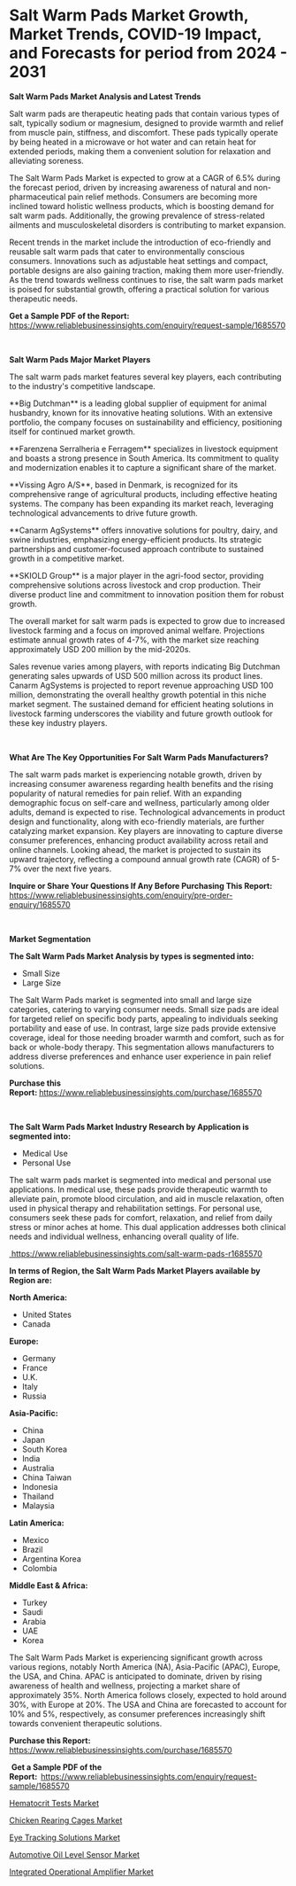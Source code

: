 <p><h1>Salt Warm Pads Market Growth, Market Trends, COVID-19 Impact, and Forecasts for period from 2024 - 2031</h1></p><p><strong>Salt Warm Pads Market Analysis and Latest Trends</strong></p>
<p><p>Salt warm pads are therapeutic heating pads that contain various types of salt, typically sodium or magnesium, designed to provide warmth and relief from muscle pain, stiffness, and discomfort. These pads typically operate by being heated in a microwave or hot water and can retain heat for extended periods, making them a convenient solution for relaxation and alleviating soreness.</p><p>The Salt Warm Pads Market is expected to grow at a CAGR of 6.5% during the forecast period, driven by increasing awareness of natural and non-pharmaceutical pain relief methods. Consumers are becoming more inclined toward holistic wellness products, which is boosting demand for salt warm pads. Additionally, the growing prevalence of stress-related ailments and musculoskeletal disorders is contributing to market expansion.</p><p>Recent trends in the market include the introduction of eco-friendly and reusable salt warm pads that cater to environmentally conscious consumers. Innovations such as adjustable heat settings and compact, portable designs are also gaining traction, making them more user-friendly. As the trend towards wellness continues to rise, the salt warm pads market is poised for substantial growth, offering a practical solution for various therapeutic needs.</p></p>
<p><strong>Get a Sample PDF of the Report:&nbsp;</strong> <a href="https://www.reliablebusinessinsights.com/enquiry/request-sample/1685570?utm_campaign=1113&utm_medium=2&utm_source=Github&utm_content=ia&utm_term=06102024&utm_id=salt-warm-pads">https://www.reliablebusinessinsights.com/enquiry/request-sample/1685570</a></p>
<p>&nbsp;</p>
<p><strong>Salt Warm Pads Major Market Players</strong></p>
<p><p>The salt warm pads market features several key players, each contributing to the industry's competitive landscape. </p><p>**Big Dutchman** is a leading global supplier of equipment for animal husbandry, known for its innovative heating solutions. With an extensive portfolio, the company focuses on sustainability and efficiency, positioning itself for continued market growth.</p><p>**Farenzena Serralheria e Ferragem** specializes in livestock equipment and boasts a strong presence in South America. Its commitment to quality and modernization enables it to capture a significant share of the market.</p><p>**Vissing Agro A/S**, based in Denmark, is recognized for its comprehensive range of agricultural products, including effective heating systems. The company has been expanding its market reach, leveraging technological advancements to drive future growth.</p><p>**Canarm AgSystems** offers innovative solutions for poultry, dairy, and swine industries, emphasizing energy-efficient products. Its strategic partnerships and customer-focused approach contribute to sustained growth in a competitive market.</p><p>**SKIOLD Group** is a major player in the agri-food sector, providing comprehensive solutions across livestock and crop production. Their diverse product line and commitment to innovation position them for robust growth.</p><p>The overall market for salt warm pads is expected to grow due to increased livestock farming and a focus on improved animal welfare. Projections estimate annual growth rates of 4-7%, with the market size reaching approximately USD 200 million by the mid-2020s. </p><p>Sales revenue varies among players, with reports indicating Big Dutchman generating sales upwards of USD 500 million across its product lines. Canarm AgSystems is projected to report revenue approaching USD 100 million, demonstrating the overall healthy growth potential in this niche market segment. The sustained demand for efficient heating solutions in livestock farming underscores the viability and future growth outlook for these key industry players.</p></p>
<p>&nbsp;</p>
<p><strong>What Are The Key Opportunities For Salt Warm Pads Manufacturers?</strong></p>
<p><p>The salt warm pads market is experiencing notable growth, driven by increasing consumer awareness regarding health benefits and the rising popularity of natural remedies for pain relief. With an expanding demographic focus on self-care and wellness, particularly among older adults, demand is expected to rise. Technological advancements in product design and functionality, along with eco-friendly materials, are further catalyzing market expansion. Key players are innovating to capture diverse consumer preferences, enhancing product availability across retail and online channels. Looking ahead, the market is projected to sustain its upward trajectory, reflecting a compound annual growth rate (CAGR) of 5-7% over the next five years.</p></p>
<p><strong>Inquire or Share Your Questions If Any Before Purchasing This Report:</strong> <a href="https://www.reliablebusinessinsights.com/enquiry/pre-order-enquiry/1685570?utm_campaign=1113&utm_medium=2&utm_source=Github&utm_content=ia&utm_term=06102024&utm_id=salt-warm-pads">https://www.reliablebusinessinsights.com/enquiry/pre-order-enquiry/1685570</a></p>
<p>&nbsp;</p>
<p><strong>Market Segmentation</strong></p>
<p><strong>The Salt Warm Pads Market Analysis by types is segmented into:</strong></p>
<p><ul><li>Small Size</li><li>Large Size</li></ul></p>
<p><p>The Salt Warm Pads market is segmented into small and large size categories, catering to varying consumer needs. Small size pads are ideal for targeted relief on specific body parts, appealing to individuals seeking portability and ease of use. In contrast, large size pads provide extensive coverage, ideal for those needing broader warmth and comfort, such as for back or whole-body therapy. This segmentation allows manufacturers to address diverse preferences and enhance user experience in pain relief solutions.</p></p>
<p><strong>Purchase this Report:&nbsp;</strong><a href="https://www.reliablebusinessinsights.com/purchase/1685570?utm_campaign=1113&utm_medium=2&utm_source=Github&utm_content=ia&utm_term=06102024&utm_id=salt-warm-pads">https://www.reliablebusinessinsights.com/purchase/1685570</a></p>
<p>&nbsp;</p>
<p><strong>The Salt Warm Pads Market Industry Research by Application is segmented into:</strong></p>
<p><ul><li>Medical Use</li><li>Personal Use</li></ul></p>
<p><p>The salt warm pads market is segmented into medical and personal use applications. In medical use, these pads provide therapeutic warmth to alleviate pain, promote blood circulation, and aid in muscle relaxation, often used in physical therapy and rehabilitation settings. For personal use, consumers seek these pads for comfort, relaxation, and relief from daily stress or minor aches at home. This dual application addresses both clinical needs and individual wellness, enhancing overall quality of life.</p></p>
<p><a href="https://www.reliablebusinessinsights.com/salt-warm-pads-r1685570?utm_campaign=1113&utm_medium=2&utm_source=Github&utm_content=ia&utm_term=06102024&utm_id=salt-warm-pads">&nbsp;https://www.reliablebusinessinsights.com/salt-warm-pads-r1685570</a></p>
<p><strong>In terms of Region, the Salt Warm Pads Market Players available by Region are:</strong></p>
<p>
    <p> <strong> North America: </strong>
        <ul>
            <li>United States</li>
            <li>Canada</li>
        </ul>
        </p> 
    <p> <strong> Europe: </strong>
        <ul>
            <li>Germany</li>
            <li>France</li>
            <li>U.K.</li>
            <li>Italy</li>
            <li>Russia</li>
        </ul>
        </p> 
    <p> <strong> Asia-Pacific: </strong>
        <ul>
            <li>China</li>
            <li>Japan</li>
            <li>South Korea</li>
            <li>India</li>
            <li>Australia</li>
            <li>China Taiwan</li>
            <li>Indonesia</li>
            <li>Thailand</li>
            <li>Malaysia</li>
        </ul>
        </p> 
    <p> <strong> Latin America: </strong>
        <ul>
            <li>Mexico</li>
            <li>Brazil</li>
            <li>Argentina Korea</li>
            <li>Colombia</li>
        </ul>
        </p> 
    <p> <strong> Middle East & Africa: </strong>
        <ul>
            <li>Turkey</li>
            <li>Saudi</li>
            <li>Arabia</li>
            <li>UAE</li>
            <li>Korea</li>
        </ul>
    </p>
    </p>
<p><p>The Salt Warm Pads Market is experiencing significant growth across various regions, notably North America (NA), Asia-Pacific (APAC), Europe, the USA, and China. APAC is anticipated to dominate, driven by rising awareness of health and wellness, projecting a market share of approximately 35%. North America follows closely, expected to hold around 30%, with Europe at 20%. The USA and China are forecasted to account for 10% and 5%, respectively, as consumer preferences increasingly shift towards convenient therapeutic solutions.</p></p>
<p><strong>Purchase this Report: </strong><a href="https://www.reliablebusinessinsights.com/purchase/1685570?utm_campaign=1113&utm_medium=2&utm_source=Github&utm_content=ia&utm_term=06102024&utm_id=salt-warm-pads">https://www.reliablebusinessinsights.com/purchase/1685570</a></p>
<p>&nbsp;<strong>Get a Sample PDF of the Report:&nbsp;&nbsp;</strong><a href="https://www.reliablebusinessinsights.com/enquiry/request-sample/1685570?utm_campaign=1113&utm_medium=2&utm_source=Github&utm_content=ia&utm_term=06102024&utm_id=salt-warm-pads">https://www.reliablebusinessinsights.com/enquiry/request-sample/1685570</a></p>
<p><strong></strong></p>
<p><p><a href="https://www.linkedin.com/pulse/surfing-hematocrit-tests-wave-riding-market-currents-2031-yyrle?utm_campaign=1113&utm_medium=2&utm_source=Github&utm_content=ia&utm_term=06102024&utm_id=salt-warm-pads">Hematocrit Tests Market</a></p><p><a href="https://github.com/mozsorpen/Market-Research-Report-List-1/blob/main/chicken-rearing-cages-market.md?utm_campaign=1113&utm_medium=2&utm_source=Github&utm_content=ia&utm_term=06102024&utm_id=salt-warm-pads">Chicken Rearing Cages Market</a></p><p><a href="https://www.linkedin.com/pulse/eye-tracking-solutions-market-size-share-growth-analysis-type-0xccc?utm_campaign=1113&utm_medium=2&utm_source=Github&utm_content=ia&utm_term=06102024&utm_id=salt-warm-pads">Eye Tracking Solutions Market</a></p><p><a href="https://issuu.com/reportprime-2/docs/automotive-oil-level-sensor-market-_9f0e2d889bdcec?utm_campaign=1113&utm_medium=2&utm_source=Github&utm_content=ia&utm_term=06102024&utm_id=salt-warm-pads">Automotive Oil Level Sensor Market</a></p><p><a href="https://issuu.com/reportprime-2/docs/integrated-operational-amplifier-ma_b062c65c5ac4b5?utm_campaign=1113&utm_medium=2&utm_source=Github&utm_content=ia&utm_term=06102024&utm_id=salt-warm-pads">Integrated Operational Amplifier Market</a></p></p>